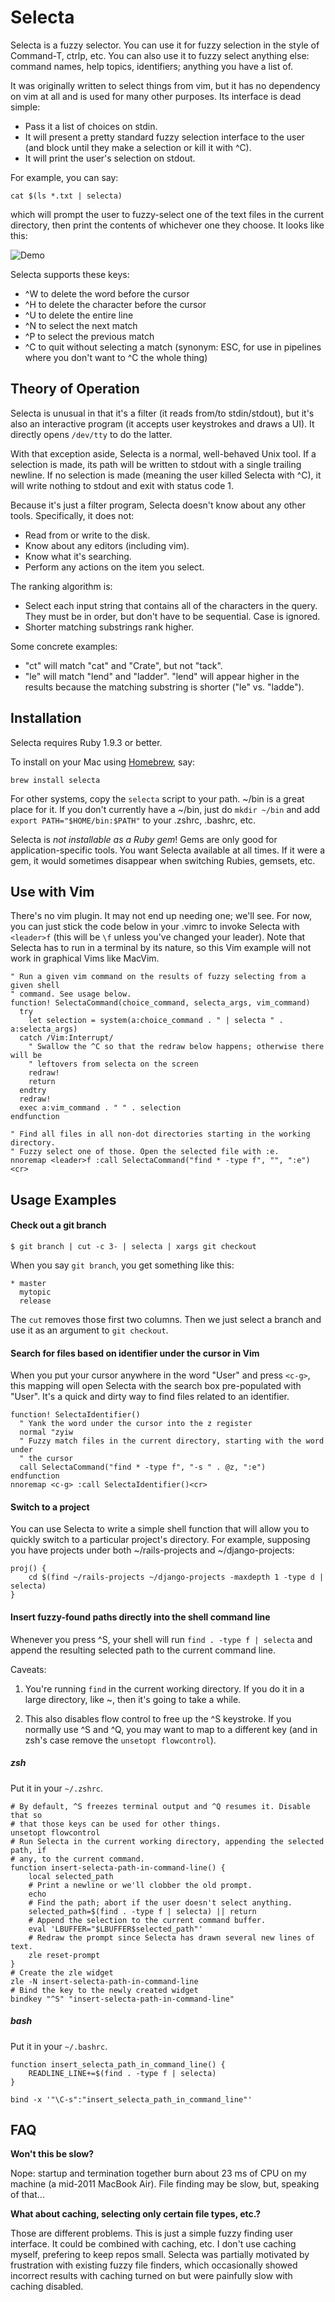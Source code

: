 # Selecta

Selecta is a fuzzy selector. You can use it for fuzzy selection in the style of
Command-T, ctrlp, etc. You can also use it to fuzzy select anything else:
command names, help topics, identifiers; anything you have a list of.

It was originally written to select things from vim, but it has no dependency
on vim at all and is used for many other purposes. Its interface is dead
simple:

* Pass it a list of choices on stdin.
* It will present a pretty standard fuzzy selection interface to the user (and
  block until they make a selection or kill it with ^C).
* It will print the user's selection on stdout.

For example, you can say:

```
cat $(ls *.txt | selecta)
```

which will prompt the user to fuzzy-select one of the text files in the current
directory, then print the contents of whichever one they choose. It looks like
this:

![Demo](https://raw.github.com/garybernhardt/selecta/master/demo.gif)

Selecta supports these keys:

- ^W to delete the word before the cursor
- ^H to delete the character before the cursor
- ^U to delete the entire line
- ^N to select the next match
- ^P to select the previous match
- ^C to quit without selecting a match (synonym: ESC, for use in pipelines where you don't want to ^C the whole thing)

## Theory of Operation

Selecta is unusual in that it's a filter (it reads from/to stdin/stdout), but
it's also an interactive program (it accepts user keystrokes and draws a UI).
It directly opens `/dev/tty` to do the latter.

With that exception aside, Selecta is a normal, well-behaved Unix tool. If a
selection is made, its path will be written to stdout with a single trailing
newline. If no selection is made (meaning the user killed Selecta with ^C), it
will write nothing to stdout and exit with status code 1.

Because it's just a filter program, Selecta doesn't know about any other tools.
Specifically, it does not:

- Read from or write to the disk.
- Know about any editors (including vim).
- Know what it's searching.
- Perform any actions on the item you select.

The ranking algorithm is:

- Select each input string that contains all of the characters in the query.
  They must be in order, but don't have to be sequential. Case is ignored.
- Shorter matching substrings rank higher.

Some concrete examples:
- "ct" will match "cat" and "Crate", but not "tack".
- "le" will match "lend" and "ladder". "lend" will appear higher in the results
  because the matching substring is shorter ("le" vs. "ladde").

## Installation

Selecta requires Ruby 1.9.3 or better.

To install on your Mac using [Homebrew](http://brew.sh), say:

```shell
brew install selecta
```

For other systems, copy the `selecta` script to your path. ~/bin is a great
place for it. If you don't currently have a ~/bin, just do `mkdir ~/bin` and
add `export PATH="$HOME/bin:$PATH"` to your .zshrc, .bashrc, etc.

Selecta is *not installable as a Ruby gem*! Gems are only good for
application-specific tools. You want Selecta available at all times. If it were
a gem, it would sometimes disappear when switching Rubies, gemsets, etc.

## Use with Vim

There's no vim plugin. It may not end up needing one; we'll see. For now, you
can just stick the code below in your .vimrc to invoke Selecta with `<leader>f`
(this will be `\f` unless you've changed your leader). Note that Selecta has to
run in a terminal by its nature, so this Vim example will not work in graphical
Vims like MacVim.

```vimscript
" Run a given vim command on the results of fuzzy selecting from a given shell
" command. See usage below.
function! SelectaCommand(choice_command, selecta_args, vim_command)
  try
    let selection = system(a:choice_command . " | selecta " . a:selecta_args)
  catch /Vim:Interrupt/
    " Swallow the ^C so that the redraw below happens; otherwise there will be
    " leftovers from selecta on the screen
    redraw!
    return
  endtry
  redraw!
  exec a:vim_command . " " . selection
endfunction

" Find all files in all non-dot directories starting in the working directory.
" Fuzzy select one of those. Open the selected file with :e.
nnoremap <leader>f :call SelectaCommand("find * -type f", "", ":e")<cr>
```

## Usage Examples

#### Check out a git branch

```
$ git branch | cut -c 3- | selecta | xargs git checkout
```

When you say `git branch`, you get something like this:

```
* master
  mytopic
  release
```

The `cut` removes those first two columns. Then we just select a branch and use
it as an argument to `git checkout`.

#### Search for files based on identifier under the cursor in Vim

When you put your cursor anywhere in the word "User" and press `<c-g>`, this
mapping will open Selecta with the search box pre-populated with "User". It's
a quick and dirty way to find files related to an identifier.

```vimscript
function! SelectaIdentifier()
  " Yank the word under the cursor into the z register
  normal "zyiw
  " Fuzzy match files in the current directory, starting with the word under
  " the cursor
  call SelectaCommand("find * -type f", "-s " . @z, ":e")
endfunction
nnoremap <c-g> :call SelectaIdentifier()<cr>
```

#### Switch to a project

You can use Selecta to write a simple shell function that will allow you to
quickly switch to a particular project's directory. For example, supposing you
have projects under both ~/rails-projects and ~/django-projects:

```shell
proj() {
    cd $(find ~/rails-projects ~/django-projects -maxdepth 1 -type d | selecta)
}
```

#### Insert fuzzy-found paths directly into the shell command line

Whenever you press ^S, your shell will run `find . -type f | selecta` and
append the resulting selected path to the current command line.

Caveats:

1. You're running `find` in the current working directory. If you do it in a
   large directory, like ~, then it's going to take a while.

2. This also disables flow control to free up the ^S keystroke. If you normally
   use ^S and ^Q, you may want to map to a different key (and in zsh's case
   remove the `unsetopt flowcontrol`).

##### zsh

Put it in your `~/.zshrc`.

```shell
# By default, ^S freezes terminal output and ^Q resumes it. Disable that so
# that those keys can be used for other things.
unsetopt flowcontrol
# Run Selecta in the current working directory, appending the selected path, if
# any, to the current command.
function insert-selecta-path-in-command-line() {
    local selected_path
    # Print a newline or we'll clobber the old prompt.
    echo
    # Find the path; abort if the user doesn't select anything.
    selected_path=$(find . -type f | selecta) || return
    # Append the selection to the current command buffer.
    eval 'LBUFFER="$LBUFFER$selected_path"'
    # Redraw the prompt since Selecta has drawn several new lines of text.
    zle reset-prompt
}
# Create the zle widget
zle -N insert-selecta-path-in-command-line
# Bind the key to the newly created widget
bindkey "^S" "insert-selecta-path-in-command-line"
```

##### bash

Put it in your `~/.bashrc`.

```shell
function insert_selecta_path_in_command_line() {
    READLINE_LINE+=$(find . -type f | selecta)
}

bind -x '"\C-s":"insert_selecta_path_in_command_line"'
```


## FAQ

**Won't this be slow?**

Nope: startup and termination together burn about 23 ms of CPU on my machine (a
mid-2011 MacBook Air). File finding may be slow, but, speaking of that...

**What about caching, selecting only certain file types, etc.?**

Those are different problems. This is just a simple fuzzy finding user
interface. It could be combined with caching, etc. I don't use caching myself,
prefering to keep repos small. Selecta was partially motivated by frustration
with existing fuzzy file finders, which occasionally showed incorrect results
with caching turned on but were painfully slow with caching disabled.
